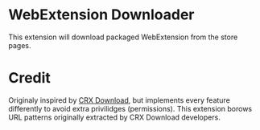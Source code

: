 # WebExtension Downloader

This extension will download packaged WebExtension from the store pages.

# Credit

Originaly inspired by [CRX Download](https://github.com/tonystark93/crx-download),
but implements every feature differently to avoid extra privilidges (permissions).
This extension borows URL patterns originally extracted by CRX Download developers.
